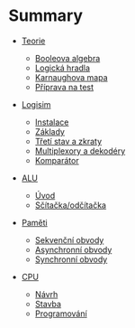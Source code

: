# Summary

- [Teorie]()
    - [Booleova algebra](./booleova-algebra.md)
    - [Logická hradla](./hradla.md)
    - [Karnaughova mapa](./karnaughova-mapa.md)
    - [Příprava na test](./teorie-priprava-test.md)

- [Logisim]()
    - [Instalace](./logisim-instalace.md)
    - [Základy](./logisim-zaklady.md)
    - [Třetí stav a zkraty](./stavy.md)
    - [Multiplexory a dekodéry](./multiplexory-dekodery.md)
    - [Komparátor](./komparator.md)

- [ALU]()
    - [Úvod](./alu-uvod.md)
    - [Sčítačka/odčítačka](./alu-scitacka.md)

- [Paměti]()
    - [Sekvenční obvody](./sekvencni-obvody.md)
    - [Asynchronní obvody](./asynchronni-obvody.md)
    - [Synchronní obvody](./synchronni-obvody.md)

- [CPU]()
    - [Návrh](./cpu-design.md)
    - [Stavba](./cpu-build.md)
    - [Programování](./cpu-programming.md)